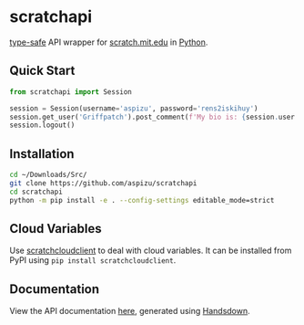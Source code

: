 # scratchapi
[type-safe](https://github.com/microsoft/pyright) API wrapper for [scratch.mit.edu](https://scratch.mit.edu) in [Python](https://www.python.org/).

## Quick Start

```py
from scratchapi import Session

session = Session(username='aspizu', password='rens2iskihuy')
session.get_user('Griffpatch').post_comment(f'My bio is: {session.user.bio}')
session.logout()
```

## Installation

```sh
cd ~/Downloads/Src/
git clone https://github.com/aspizu/scratchapi
cd scratchapi
python -m pip install -e . --config-settings editable_mode=strict
```

## Cloud Variables

Use [scratchcloudclient](https://github.com/xAspirus/scratchcloudclient) to deal with cloud variables.
It can be installed from PyPI using `pip install scratchcloudclient`.

## Documentation

View the API documentation [here](docs/README.md), generated using [Handsdown](https://github.com/vemel/handsdown).
